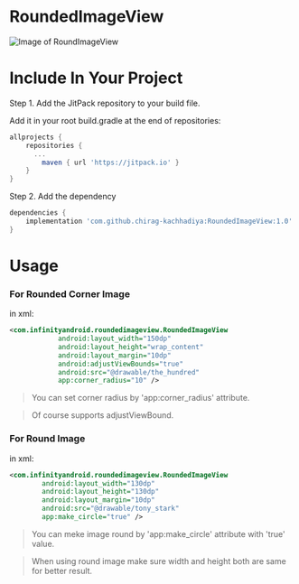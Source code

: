 # RoundedImageView


![Image of RoundImageView](http://infinityandroid.com/chirag/repo_imgs/rounded_image_view.png)

# Include In Your Project
Step 1. Add the JitPack repository to your build file.

Add it in your root build.gradle at the end of repositories:
```gradle
allprojects {
	repositories {
	  ...
		maven { url 'https://jitpack.io' }
	}
}
```
  
Step 2. Add the dependency
```gradle
dependencies {
	implementation 'com.github.chirag-kachhadiya:RoundedImageView:1.0'
}
```
  
# Usage
### For Rounded Corner Image
in xml:

```xml
<com.infinityandroid.roundedimageview.RoundedImageView
            android:layout_width="150dp"
            android:layout_height="wrap_content"
            android:layout_margin="10dp"
            android:adjustViewBounds="true"
            android:src="@drawable/the_hundred"
            app:corner_radius="10" />
```

> You can set corner radius by 'app:corner_radius' attribute.

> Of course supports adjustViewBound.

### For Round Image
in xml:

```xml
<com.infinityandroid.roundedimageview.RoundedImageView
        android:layout_width="130dp"
        android:layout_height="130dp"
        android:layout_margin="10dp"
        android:src="@drawable/tony_stark"
        app:make_circle="true" />
```

> You can meke image round by 'app:make_circle' attribute with 'true' value.

> When using round image make sure width and height both are same for better result.
